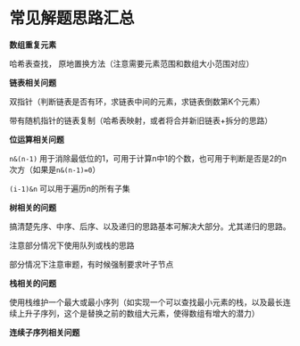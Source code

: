 # 常见解题思路汇总

**数组重复元素**

哈希表查找， 原地置换方法（注意需要元素范围和数组大小范围对应）

**链表相关问题**

双指针（判断链表是否有环，求链表中间的元素，求链表倒数第K个元素）

带有随机指针的链表复制（哈希表映射，或者将合并新旧链表+拆分的思路）

**位运算相关问题**

`n&(n-1)` 用于消除最低位的1，可用于计算n中1的个数，也可用于判断是否是2的n次方（如果是`n&(n-1)=0`）

`(i-1)&n` 可以用于遍历n的所有子集

**树相关的问题**

搞清楚先序、中序、后序、以及递归的思路基本可解决大部分。尤其递归的思路。

注意部分情况下使用队列或栈的思路

部分情况下注意审题，有时候强制要求叶子节点

**栈相关的问题**

使用栈维护一个最大或最小序列（如实现一个可以查找最小元素的栈，以及最长连续上升子序列，这个是替换之前的数组大元素，使得数组有增大的潜力）

**连续子序列相关问题**

